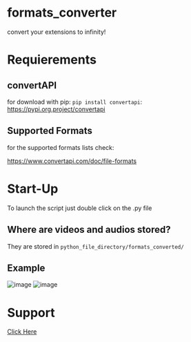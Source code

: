 # formats_converter
convert your extensions to infinity!

# Requierements

## convertAPI
for download with pip: `pip install convertapi`: https://pypi.org.project/convertapi

## Supported Formats
for the supported formats lists check:

https://www.convertapi.com/doc/file-formats

# Start-Up

To launch the script just double click on the .py file

## Where are videos and audios stored?
They are stored in `python_file_directory/formats_converted/`

## Example
![image](https://media.discordapp.net/attachments/875082553298665553/880162160959946782/unknown.png)
![image](https://media.discordapp.net/attachments/875082553298665553/880162423720513546/unknown.png)

# Support

[Click Here](https://discord.gg/HNGETabkB9)
